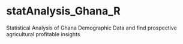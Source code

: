 # statAnalysis_Ghana_R
Statistical Analysis of Ghana Demographic Data and find prospective agricultural profitable insights
